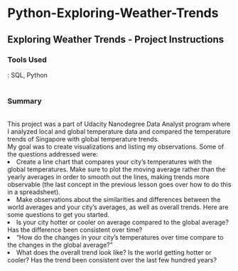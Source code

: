 # Python-Exploring-Weather-Trends

<h2>Exploring Weather Trends - Project Instructions </h2
 <br> <h3>Tools Used </h3>: SQL, Python
<br><br><h3>Summary</h3>
<br>This project was a part of Udacity Nanodegree Data Analyst program where I analyzed local and global temperature data and compared the temperature trends of Singapore with global temperature trends.
<br>My goal was to create visualizations and listing my observations.
Some of the questions addressed were:

<li>Create a line chart that compares your city’s temperatures with the global temperatures. Make sure to plot the moving average rather than the yearly averages in order to smooth out the lines, making trends more observable (the last concept in the previous lesson goes over how to do this in a spreadsheet).
<li>Make observations about the similarities and differences between the world averages and your city’s averages, as well as overall trends. Here are some questions to get you started.
<li>Is your city hotter or cooler on average compared to the global average? Has the difference been consistent over time?
<li>“How do the changes in your city’s temperatures over time compare to the changes in the global average?”
<li>What does the overall trend look like? Is the world getting hotter or cooler? Has the trend been consistent over the last few hundred years?
